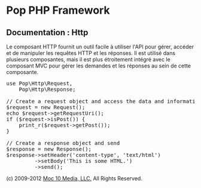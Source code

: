 Pop PHP Framework
=================

Documentation : Http
--------------------

Le composant HTTP fournit un outil facile à utiliser l'API pour gérer, accéder et de manipuler les requêtes HTTP et les réponses. Il est utilisé dans plusieurs composantes, mais il est plus étroitement intégré avec le composant MVC pour gérer les demandes et les réponses au sein de cette composante.

<pre>
use Pop\Http\Request,
    Pop\Http\Response;

// Create a request object and access the data and information
$request = new Request();
echo $request->getRequestUri();
if ($request->isPost()) {
    print_r($request->getPost());
}

// Create a response object and send
$response = new Response();
$response->setHeader('content-type', 'text/html')
         ->setBody('<html><body>This is some HTML.</body></html>')
         ->send();
</pre>

(c) 2009-2012 [Moc 10 Media, LLC.](http://www.moc10media.com) All Rights Reserved.
